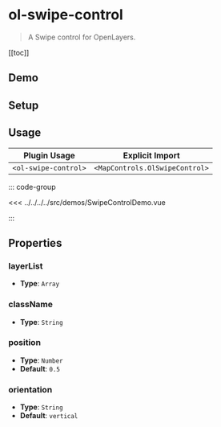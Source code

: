 # ol-swipe-control

> A Swipe control for OpenLayers.

[[toc]]

## Demo

<script setup>
import SwipeControlDemo from "@demos/SwipeControlDemo.vue"
</script>
<ClientOnly>
<SwipeControlDemo />
</ClientOnly>

## Setup

<!--@include: ../../mapcontrols.plugin.md-->

## Usage

| Plugin Usage         |        Explicit Import         |
| -------------------- | :----------------------------: |
| `<ol-swipe-control>` | `<MapControls.OlSwipeControl>` |

::: code-group

<<< ../../../../src/demos/SwipeControlDemo.vue

:::

## Properties

### layerList

- **Type**: `Array`

### className

- **Type**: `String`

### position

- **Type**: `Number`
- **Default**: `0.5`

### orientation

- **Type**: `String`
- **Default**: `vertical`
